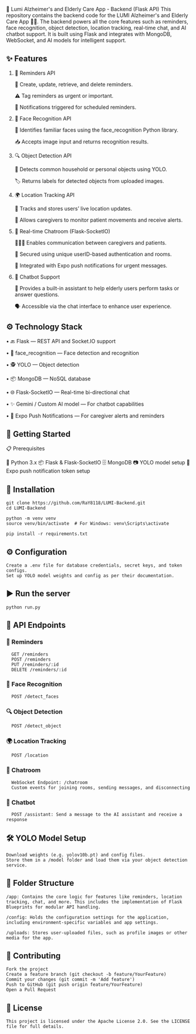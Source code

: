 🧠 Lumi Alzheimer's and Elderly Care App - Backend (Flask API)
This repository contains the backend code for the LUMI Alzheimer's and Elderly Care App 🧓👵. The backend powers all the core features such as reminders, face recognition, object detection, location tracking, real-time chat, and AI chatbot support. It is built using Flask and integrates with MongoDB, WebSocket, and AI models for intelligent support.

<h2>✨ Features</h2>

1. 📝 Reminders API
   
   📌 Create, update, retrieve, and delete reminders.
   
   ⚠️ Tag reminders as urgent or important.
   
   🔔 Notifications triggered for scheduled reminders.
   
2. 📸 Face Recognition API
   
   👤 Identifies familiar faces using the face_recognition Python library.
   
   📥 Accepts image input and returns recognition results.
   
3. 🔍 Object Detection API
   
   🤖 Detects common household or personal objects using YOLO.
   
   🏷️ Returns labels for detected objects from uploaded images.
   
4. 🌍 Location Tracking API
   
   📍 Tracks and stores users’ live location updates.
   
   🧭 Allows caregivers to monitor patient movements and receive alerts.
   
5. 💬 Real-time Chatroom (Flask-SocketIO)
   
   🧑‍🤝‍🧑 Enables communication between caregivers and patients.
   
   🔐 Secured using unique userID-based authentication and rooms.
   
   📨 Integrated with Expo push notifications for urgent messages.
   
6. 🤖 Chatbot Support
   
   🧠 Provides a built-in assistant to help elderly users perform tasks or answer questions.
   
   🗣️ Accessible via the chat interface to enhance user experience.



<h2>⚙️ Technology Stack</h2>

   • 🔙 Flask — REST API and Socket.IO support
   
   • 🧠 face_recognition — Face detection and recognition
   
   • 🕵️ YOLO — Object detection
   
   • 📦 MongoDB — NoSQL database
   
   • 🌐 Flask-SocketIO — Real-time bi-directional chat
   
   • ✨ Gemini / Custom AI model — For chatbot capabilities
   
   • 🔐 Expo Push Notifications — For caregiver alerts and reminders
  
<h2>🚀 Getting Started </h2>

   📋 Prerequisites
   
   🐍 Python 3.x
   📦 Flask & Flask-SocketIO
   🗄️ MongoDB
   📷 YOLO model setup
   💬 Expo push notification token setup
   
<h2>🔧 Installation</h2>

    git clone https://github.com/RaY8118/LUMI-Backend.git
    cd LUMI-Backend

    python -m venv venv
    source venv/bin/activate  # For Windows: venv\Scripts\activate

    pip install -r requirements.txt

<h2>⚙️ Configuration</h2>

    Create a .env file for database credentials, secret keys, and token configs.
    Set up YOLO model weights and config as per their documentation.
    
<h2>▶️ Run the server</h2>

    python run.py

    
<h2>📡 API Endpoints</h2>

   <h3>📝 Reminders</h3>
   
      GET /reminders
      POST /reminders
      PUT /reminders/:id
      DELETE /reminders/:id
   <h3>📸 Face Recognition</h3>
   
      POST /detect_faces
   <h3>🔍 Object Detection</h3>
   
      POST /detect_object
   <h3>🌍 Location Tracking</h3>
   
      POST /location
   <h3>💬 Chatroom</h3>
   
      WebSocket Endpoint: /chatroom
      Custom events for joining rooms, sending messages, and disconnecting
   <h3>🤖 Chatbot</h3>
   
      POST /assistant: Send a message to the AI assistant and receive a response


<h2>🛠️ YOLO Model Setup</h2>

    Download weights (e.g. yolov10b.pt) and config files.
    Store them in a /model folder and load them via your object detection service.

    
<h2>📂 Folder Structure</h2>

    /app: Contains the core logic for features like reminders, location tracking, chat, and more. This includes the implementation of Flask Blueprints for modular API handling.

    /config: Holds the configuration settings for the application, including environment-specific variables and app settings.

    /uploads: Stores user-uploaded files, such as profile images or other media for the app.


<h2>🤝 Contributing</h2>

    Fork the project
    Create a feature branch (git checkout -b feature/YourFeature)
    Commit your changes (git commit -m 'Add feature')
    Push to GitHub (git push origin feature/YourFeature)
    Open a Pull Request

    
<h2>📜 License</h2>

    This project is licensed under the Apache License 2.0. See the LICENSE file for full details.

